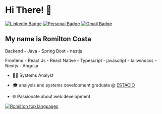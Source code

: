 
<h1>Hi There! 👋</h1>

[![Linkedin Badge](https://img.shields.io/badge/-LinkedIn-6633cc?style=flat-square&logo=Linkedin&logoColor=white&link=https://www.linkedin.com/in/romilton-costa/)](https://www.linkedin.com/in/romilton-costa/)
[![Personal Badge](https://img.shields.io/badge/-Website-6633cc?style=flat-square&logo=Me&logoColor=white&link=https://devromilton.vercel.app/)](https://devromilton.vercel.app/)
[![Gmail Badge](https://img.shields.io/badge/-contato@romiltoncosta.com-6633cc?style=flat-square&logo=Gmail&logoColor=white&link=mailto:romiltoncosta@gmail.com)](mailto:romiltoncosta@gmail.com)



## My name is Romilton Costa
Backend - Java - Spring Boot - nestjs

Frontend - React Js - React Native - Typescript - javascript - tailwindcss - Nextjs - Angular

- 👩‍💻 Systems Analyst
- 🎓 analysis and systems development graduate @ [ESTÁCIO](https://estacio.br/)
- 🌐 Passionate about web development

  <div align="left">
  
[![Romilton top languages](https://github-readme-stats.vercel.app/api/top-langs/?username=Romilton-Costa&theme=blue-white)](https://github.com/anuraghazra/github-readme-stats)
  
 </div>

